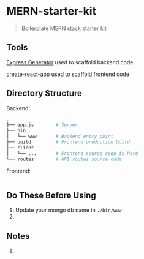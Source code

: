 # MERN-starter-kit

> Boilerplate MERN stack starter kit

## Tools

[Express Generator](https://expressjs.com/en/starter/generator.html) used to scaffold backend code

[create-react-app](https://reactjs.org/docs/add-react-to-a-new-app.html) used to scaffold frontend code

## Directory Structure

Backend:

```sh
.
├── app.js        # Server
├── bin
│   └── www       # Backend entry point
├── build         # Frontend production build
├── client
│   └── ...       # Frontend source code is here
└── routes        # API routes source code
```

Frontend:

```sh

```

## Do These Before Using

1. Update your mongo db name in `./bin/www`
2. 

## Notes

1. 